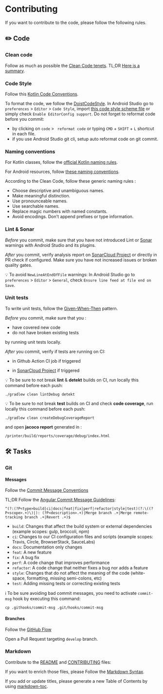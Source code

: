 # Contributing

If you want to contribute to the code, please follow the following rules.




## ✏️ Code

### Clean code

Follow as much as possible the [Clean Code tenets](https://moderatemisbehaviour.github.io/clean-code-smells-and-heuristics/). TL;DR [Here is a summary](https://gist.github.com/wojteklu/73c6914cc446146b8b533c0988cf8d29).

### Code Style

Follow this [Kotlin Code Conventions](https://kotlinlang.org/docs/reference/coding-conventions.html).

To format the code, we follow the [DoistCodeStyle](https://github.com/Tabesto/java-kotlin-code-styles). In Android Studio go to `preferences` > `Editor` > `Code Style`, import [this code style scheme file](https://github.com/Tabesto/java-kotlin-code-styles/blob/master/configs/DoistStyle.xml) or simply check `Enable EditorConfig support`. 
Do not forget to reformat code before you commit:

- by clicking on `code` > ` reformat code` or typing `CMD` + `SHIFT` + `L` shortcut in each file.
- if you use Android Studio git cli, setup auto reformat code on git commit.

### Naming conventions

For Kotlin classes, follow the [official Kotlin naming rules](https://kotlinlang.org/docs/reference/coding-conventions.html#naming-rules).

For Android resources, follow [these naming conventions](https://jeroenmols.com/blog/2016/03/07/resourcenaming/).

According to the Clean Code, follow these generic naming rules :

- Choose descriptive and unambiguous names.
- Make meaningful distinction.
- Use pronounceable names.
- Use searchable names.
- Replace magic numbers with named constants.
- Avoid encodings. Don't append prefixes or type information.

### Lint & Sonar

_Before_ you commit, make sure that you have not introduced Lint or [Sonar](https://www.sonarlint.org/intellij/) warnings with Android Studio and its plugins.

_After_ you commit, verify analysis report on [SonarCloud Project](https://sonarcloud.io/dashboard?id=Tabesto_pos-printer-module) or directly in PR check if configured.
Make sure you have not increased issues or broken quality gates.

💡 To avoid `NewLineAtEndOfFile` warnings: In Android Studio go to `preferences` > `Editor` > `General`, check `Ensure line feed at file end on Save`. 

### Unit tests

To write unit tests, follow the [Given-When-Then](https://solidsoft.wordpress.com/2017/05/16/importance-of-given-when-then-in-unit-tests-and-tdd/) pattern.

_Before_ you commit, make sure that you :

- have covered new code
- do not have broken existing tests

by running unit tests locally.

_After_ you commit, verify if tests are running on CI:

- in Github Action CI job if triggered

- in [SonarCloud Project](https://sonarcloud.io/dashboard?id=Tabesto_pos-printer-module) if triggered

  

💡 To be sure to not break **lint** & **detekt** builds on CI, run locally this command before each push:


    ./gradlew clean lintDebug detekt



💡 To be sure to not break **test** builds on CI and check **code coverage**, run locally this command before each push:


    ./gradlew clean createDebugCoverageReport

and open **jacoco report** generated in :

    /printer/build/reports/coverage/debug/index.html



## 🛠 Tasks

### Git

#### Messages

Follow the [Commit Message Conventions][conventional-commits]

TL;DR Follow the [Angular Commit Message Guidelines](https://github.com/angular/angular/blob/22b96b9/CONTRIBUTING.md#-commit-message-guidelines):

    ^(?:(?P<type>build|ci|docs|feat|fix|perf|refactor|style|test)(?:\((?P<scope>.+)\)|): (?P<description>.+)|Merge branch .+|Merge remote-tracking branch .+|Revert .+)$

- `build`: Changes that affect the build system or external dependencies (example scopes: gulp, broccoli, npm)
- `ci`: Changes to our CI configuration files and scripts (example scopes: Travis, Circle, BrowserStack, SauceLabs)
- `docs`: Documentation only changes
- `feat`: A new feature
- `fix`: A bug fix
- `perf`: A code change that improves performance
- `refactor`: A code change that neither fixes a bug nor adds a feature
- `style`: Changes that do not affect the meaning of the code (white-space, formatting, missing semi-colons, etc)
- `test`: Adding missing tests or correcting existing tests

ℹ️ To be sure avoiding bad commit messages, you need to activate `commit-msg` hook by executing this command:

```
cp .githooks/commit-msg .git/hooks/commit-msg
```

#### Branches

Follow the [GitHub Flow][github-flow]

Open a Pull Request targeting `develop` branch.

### Markdown

Contribute to the [README](README.md) and [CONTRIBUTING](CONTRIBUTING.md) files:

If you want to enrich those files, please Follow the [Markdown Syntax](https://www.markdownguide.org/basic-syntax/).

If you add or update titles, please generate a new Table of Contents by using [markdown-toc](https://ecotrust-canada.github.io/markdown-toc/).





[conventional-commits]: https://www.conventionalcommits.org
[github-flow]: https://guides.github.com/introduction/flow/
[standard-version]: https://github.com/conventional-changelog/standard-version
